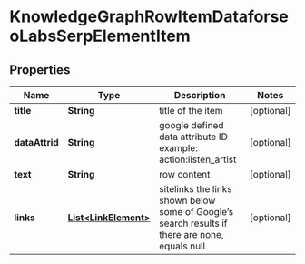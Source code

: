 

# KnowledgeGraphRowItemDataforseoLabsSerpElementItem


## Properties

| Name | Type | Description | Notes |
|------------ | ------------- | ------------- | -------------|
|**title** | **String** | title of the item |  [optional] |
|**dataAttrid** | **String** | google defined data attribute ID example: action:listen_artist |  [optional] |
|**text** | **String** | row content |  [optional] |
|**links** | [**List&lt;LinkElement&gt;**](LinkElement.md) | sitelinks the links shown below some of Google’s search results if there are none, equals null |  [optional] |



